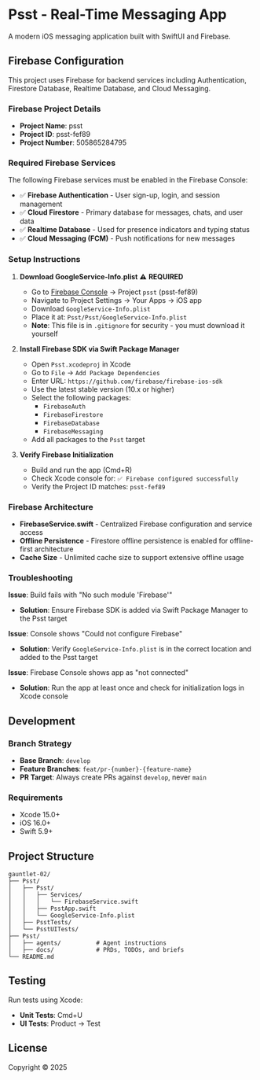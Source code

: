 # Psst - Real-Time Messaging App

A modern iOS messaging application built with SwiftUI and Firebase.

## Firebase Configuration

This project uses Firebase for backend services including Authentication, Firestore Database, Realtime Database, and Cloud Messaging.

### Firebase Project Details

- **Project Name**: psst
- **Project ID**: psst-fef89
- **Project Number**: 505865284795

### Required Firebase Services

The following Firebase services must be enabled in the Firebase Console:

- ✅ **Firebase Authentication** - User sign-up, login, and session management
- ✅ **Cloud Firestore** - Primary database for messages, chats, and user data
- ✅ **Realtime Database** - Used for presence indicators and typing status
- ✅ **Cloud Messaging (FCM)** - Push notifications for new messages

### Setup Instructions

1. **Download GoogleService-Info.plist** ⚠️ **REQUIRED**
   - Go to [Firebase Console](https://console.firebase.google.com) → Project `psst` (psst-fef89)
   - Navigate to Project Settings → Your Apps → iOS app
   - Download `GoogleService-Info.plist`
   - Place it at: `Psst/Psst/GoogleService-Info.plist`
   - **Note**: This file is in `.gitignore` for security - you must download it yourself

2. **Install Firebase SDK via Swift Package Manager**
   - Open `Psst.xcodeproj` in Xcode
   - Go to `File` → `Add Package Dependencies`
   - Enter URL: `https://github.com/firebase/firebase-ios-sdk`
   - Use the latest stable version (10.x or higher)
   - Select the following packages:
     - `FirebaseAuth`
     - `FirebaseFirestore`
     - `FirebaseDatabase`
     - `FirebaseMessaging`
   - Add all packages to the `Psst` target

3. **Verify Firebase Initialization**
   - Build and run the app (Cmd+R)
   - Check Xcode console for: `✅ Firebase configured successfully`
   - Verify the Project ID matches: `psst-fef89`

### Firebase Architecture

- **FirebaseService.swift** - Centralized Firebase configuration and service access
- **Offline Persistence** - Firestore offline persistence is enabled for offline-first architecture
- **Cache Size** - Unlimited cache size to support extensive offline usage

### Troubleshooting

**Issue**: Build fails with "No such module 'Firebase'"
- **Solution**: Ensure Firebase SDK is added via Swift Package Manager to the Psst target

**Issue**: Console shows "Could not configure Firebase"
- **Solution**: Verify `GoogleService-Info.plist` is in the correct location and added to the Psst target

**Issue**: Firebase Console shows app as "not connected"
- **Solution**: Run the app at least once and check for initialization logs in Xcode console

## Development

### Branch Strategy

- **Base Branch**: `develop`
- **Feature Branches**: `feat/pr-{number}-{feature-name}`
- **PR Target**: Always create PRs against `develop`, never `main`

### Requirements

- Xcode 15.0+
- iOS 16.0+
- Swift 5.9+

## Project Structure

```
gauntlet-02/
├── Psst/
│   ├── Psst/
│   │   ├── Services/
│   │   │   └── FirebaseService.swift
│   │   ├── PsstApp.swift
│   │   └── GoogleService-Info.plist
│   ├── PsstTests/
│   └── PsstUITests/
├── Psst/
│   ├── agents/          # Agent instructions
│   ├── docs/            # PRDs, TODOs, and briefs
└── README.md
```

## Testing

Run tests using Xcode:
- **Unit Tests**: Cmd+U
- **UI Tests**: Product → Test

## License

Copyright © 2025
